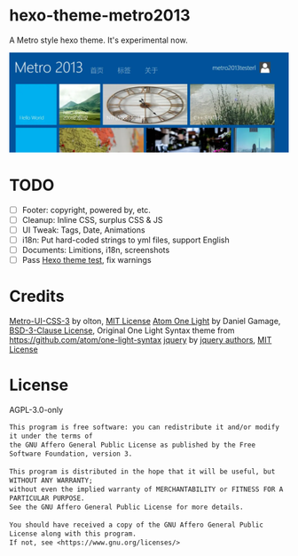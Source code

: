 # hexo-theme-metro2013

A Metro style hexo theme. It's experimental now.

![screenshot.webp](screenshot.webp)

# TODO

- [ ] Footer: copyright, powered by, etc.
- [ ] Cleanup: Inline CSS, surplus CSS & JS
- [ ] UI Tweak: Tags, Date, Animations
- [ ] i18n: Put hard-coded strings to yml files, support English
- [ ] Documents: Limitions, i18n, screenshots
- [ ] Pass [Hexo theme test](https://github.com/hexojs/hexo-theme-unit-test), fix warnings

# Credits

[Metro-UI-CSS-3](https://github.com/olton-archive/Metro-UI-CSS-3) by olton, [MIT License](https://github.com/olton-archive/Metro-UI-CSS-3/blob/master/LICENSE)
[Atom One Light](https://github.com/highlightjs/highlight.js/blob/main/src/styles/atom-one-light.css) by Daniel Gamage, [BSD-3-Clause License](https://github.com/highlightjs/highlight.js/blob/main/LICENSE), Original One Light Syntax theme from https://github.com/atom/one-light-syntax
[jquery](https://github.com/jquery/jquery) by [jquery authors](https://github.com/jquery/jquery/graphs/contributors), [MIT License](https://github.com/jquery/jquery/blob/main/LICENSE.txt)

# License

AGPL-3.0-only

```text
This program is free software: you can redistribute it and/or modify it under the terms of
the GNU Affero General Public License as published by the Free Software Foundation, version 3.

This program is distributed in the hope that it will be useful, but WITHOUT ANY WARRANTY; 
without even the implied warranty of MERCHANTABILITY or FITNESS FOR A PARTICULAR PURPOSE. 
See the GNU Affero General Public License for more details.

You should have received a copy of the GNU Affero General Public License along with this program.
If not, see <https://www.gnu.org/licenses/>
```